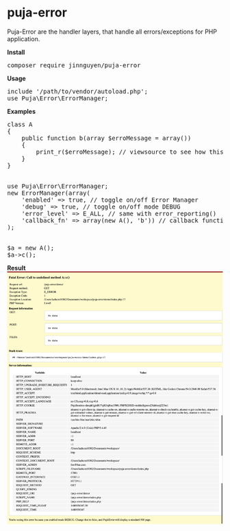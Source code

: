 # puja-error
Puja-Error are the handler layers, that handle all errors/exceptions for PHP application.

<strong>Install</strong>
<pre>composer require jinnguyen/puja-error</pre>

<strong>Usage</strong>
<pre>
include '/path/to/vendor/autoload.php';
use Puja\Error\ErrorManager;
</pre>

<strong>Examples</strong>
<pre>
class A
{
    public function b(array $erroMessage = array())
    {
        print_r($erroMessage); // viewsource to see how this function work
    }
}


use Puja\Error\ErrorManager;
new ErrorManager(array(
    'enabled' => true, // toggle on/off Error Manager
    'debug' => true, // toggle on/off mode DEBUG
    'error_level' => E_ALL, // same with error_reporting()
    'callback_fn' => array(new A(), 'b')) // callback function, will call after application get error (you can do some stuff like: log errors, roll back db transaction, ...)
);


$a = new A();
$a->c();
</pre>

<strong>Result</strong> <br />
<img src="https://github.com/jinnguyen/puja-error/blob/master/demo/puja-error-demo.png" />
